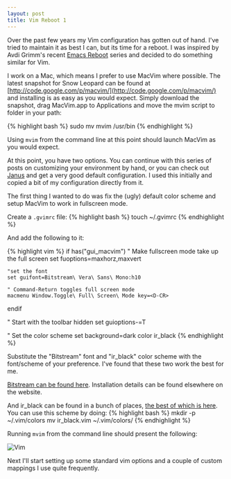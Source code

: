 ```yaml
---
layout: post
title: Vim Reboot 1
---
```


Over the past few years my Vim configuration has gotten out of hand.
I've tried to maintain it as best I can, but its time for a reboot. I
was inspired by Avdi Grimm's recent [Emacs Reboot](
http://avdi.org/devblog/category/emacs-reboot/ ) series and decided to
do something similar for Vim.

I work on a Mac, which means I prefer to use MacVim where possible. The
latest snapshot for Snow Leopard can be found at
[http://code.google.com/p/macvim/](http://code.google.com/p/macvim/)
and installing is as easy as you would expect. Simply download the
snapshot, drag MacVim.app to Applications and move the mvim script to
folder in your path:

{% highlight bash %}
sudo mv mvim /usr/bin
{% endhighlight %}

Using ````mvim```` from the command line at this point should launch
MacVim as you would expect.

At this point, you have two options. You can continue with this series
of posts on customizing your environment by hand, or you can check out
[Janus](https://github.com/carlhuda/janus) and get a very good default
configuration. I used this initially and copied a bit of my
configuration directly from it.

The first thing I wanted to do was fix the (ugly) default color scheme
and setup MacVim to work in fullscreen mode.

Create a ````.gvimrc```` file:
{% highlight bash %}
touch ~/.gvimrc
{% endhighlight %}

And add the following to it:

{% highlight vim %}
if has("gui_macvim")
    " Make fullscreen mode take up the full screen
    set fuoptions=maxhorz,maxvert

    "set the font
    set guifont=Bitstream\ Vera\ Sans\ Mono:h10

    " Command-Return toggles full screen mode
    macmenu Window.Toggle\ Full\ Screen\ Mode key=<D-CR>
endif

" Start with the toolbar hidden
set guioptions-=T

" Set the color scheme
set background=dark
color ir_black
{% endhighlight %}

Substitute the "Bitstream" font and "ir_black" color scheme with the
font/scheme of your preference. I've found that these two work the best
for me.

[Bitstream can be found here](http://ftp.gnome.org/pub/GNOME/sources/ttf-bitstream-vera/1.10/). Installation details can be found elsewhere on the website.

And ir_black can be found in a bunch of places, [the best of which is
here](https://github.com/mcramm/dotfiles/blob/master/vim/colors/ir_black.vim). You can use this scheme by doing:
{% highlight bash %}
mkdir -p ~/.vim/colors
mv ir_black.vim ~/.vim/colors/
{% endhighlight %}

Running ````mvim```` from the command line should present the following:

![Vim](https://lh6.googleusercontent.com/-ntdKpA-y-dI/ToZhZlaVFMI/AAAAAAAAAsE/8PJ663BY_1E/vim1.png)

Next I'll start setting up some standard vim options and a couple of
custom mappings I use quite frequently.
